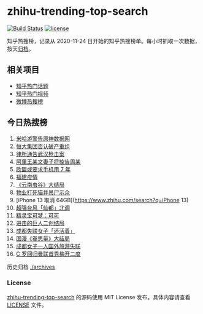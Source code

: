 # zhihu-trending-top-search

[![Build Status](https://github.com/justjavac/zhihu-trending-top-search/workflows/ci/badge.svg?branch=main)](https://github.com/justjavac/zhihu-trending-top-search/actions)
[![license](https://img.shields.io/github/license/justjavac/zhihu-trending-top-search)](https://github.com/justjavac/zhihu-trending-top-search/blob/main/LICENSE)

知乎热搜榜，记录从 2020-11-24 日开始的知乎热搜榜单。每小时抓取一次数据，按天[归档](./archives)。

## 相关项目

- [知乎热门话题](https://github.com/justjavac/zhihu-trending-hot-questions)
- [知乎热门视频](https://github.com/justjavac/zhihu-trending-hot-video)
- [微博热搜榜](https://github.com/justjavac/weibo-trending-hot-search)

## 今日热搜榜

<!-- BEGIN -->
<!-- 最后更新时间 Tue Sep 14 2021 12:08:14 GMT+0800 (China Standard Time) -->

1. [米哈游警告原神数据网](https://www.zhihu.com/search?q=原神)
1. [恒大集团否认破产重组](https://www.zhihu.com/search?q=恒大)
1. [律所通告武汉枪击案](https://www.zhihu.com/search?q=武汉枪击)
1. [阿里王某文妻子将控告周某](https://www.zhihu.com/search?q=王某文)
1. [欧盟或要求手机用 7 年](https://www.zhihu.com/search?q=手机能用7年)
1. [福建疫情](https://www.zhihu.com/search?q=福建疫情)
1. [《云南虫谷》大结局](https://www.zhihu.com/search?q=云南虫谷)
1. [物业打死猫并吊尸示众](https://www.zhihu.com/search?q=物业打死猫)
1. [iPhone 13 取消 64GB](https://www.zhihu.com/search?q=iPhone 13)
1. [超强台风「灿都」北调](https://www.zhihu.com/search?q=灿都)
1. [精灵宝可梦：可可](https://www.zhihu.com/search?q=精灵宝可梦可可)
1. [进击的巨人二创结局](https://www.zhihu.com/search?q=进击的巨人)
1. [成都失联女子「还活着」](https://www.zhihu.com/search?q=成都女子失联)
1. [国漫《眷思量》大结局](https://www.zhihu.com/search?q=眷思量)
1. [成都女子一人国外旅游失联](https://www.zhihu.com/search?q=成都女子失联)
1. [C 罗回归曼联首秀梅开二度](https://www.zhihu.com/search?q=C罗)

<!-- END -->

历史归档 [./archives](./archives)

### License

[zhihu-trending-top-search](https://github.com/justjavac/zhihu-trending-top-search)
的源码使用 MIT License 发布。具体内容请查看 [LICENSE](./LICENSE) 文件。
